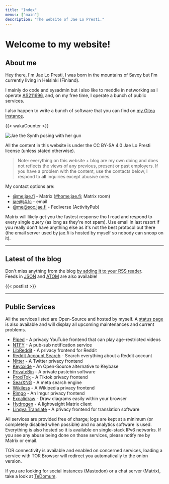 ```yaml
---
title: "Index"
menus: ["main"]
description: "The website of Jae Lo Presti."
---
```


# Welcome to my website!

## About me

Hey there, I'm Jae Lo Presti, I was born in the mountains of Savoy but I'm currently living in Helsinki (Finland).

I mainly do code and sysadmin but i also like to meddle in networking as I operate <span class="in">[AS211696](/pages/as211696)</span>, and, on my free time, I operate a bunch of public services.

I also happen to write a bunch of software that you can find on [my Gitea instance](https://g.jae.pm).

{{< wakaCounter >}}

<img src="/files/img/jae/nobg.gif" alt="Jae the Synth posing with her gun" class="rightgif">

All the content in this website is under the CC BY-SA 4.0 Jae Lo Presti license (unless stated otherwise).

> Note: everything on this website + blog are my own doing and does not reflects the views of any previous, present or past employers. If you have a problem with the content, use the contacts below, I respond to **all** inquiries except abusive ones.

My contact options are:

 - [@me:jae.fi](matrix:u/me:jae.fi) - Matrix ([#home:jae.fi](matrix:roomid/RrYMsLnLJiFQnQtnJf:jae.fi?action=join&via=jae.fi&via=matrix.org&via=pikaviestin.fi&via=the-apothecary.club); Matrix room) 
 - [jae@j4.lc](mailto:jae@j4.lc) - email
 - [@me@soc.jae.fi](https://f.jae.pm) - Fediverse (ActivityPub)

Matrix will likely get you the fastest response tho I read and respond to every single query (as long as they're not spam). Use email in last resort if you really don't have anything else as it's not the best protocol out there (the email server used by <span class="il">jae.fi</span> is hosted by myself so nobody can snoop on it).

---

## Latest of the blog

Don't miss anything from the blog [by adding it to your RSS reader](/blog/index.xml).  
Feeds in [JSON](/blog/index.json) and [ATOM](/blog/index.atom) are also available!

{{< postlist >}}

---

## Public Services

All the services listed are Open-Source and hosted by myself. A [status page](https://status.jae.fi) is also available and will display all upcoming maintenances and current problems.

 - [Piped](https://yt.jae.fi/) - A privacy YouTube frontend that can play age-restricted videos
 - [NTFY](https://ntfy.jae.fi/) - A pub-sub notification service
 - [LibReddit](https://rd.jae.su/) - A privacy frontend for Reddit
 - [Reddit Account Search](https://reddit.jae.su/) - Search everything about a Reddit account
 - [Nitter](https://twitter.jae.su/) - A Twitter privacy frontend
 - [Keyoxide](https://keys.jae.fi/) - An Open-Source alternative to Keybase
 - [PrivateBin](https://bin.jae.fi/) - A private pastebin software
 - [ProxiTok](https://tok.jae.fi/) - A Tiktok privacy frontend
 - [SearXNG](https://search.jae.fi/) - A meta search engine
 - [Wikiless](https://wiki.jae.fi/) - A Wikipedia privacy frontend
 - [Rimgo](https://imgur.jae.fi/) - An Imgur privacy frontend
 - [Excalidraw](https://draw.jae.fi/) - Draw diagrams easily within your browser
 - [Hydrogen](https://hydrogen.jae.fi/) - A lightweight Matrix client
 - [Lingva Translate](https://translate.jae.fi/) - A privacy frontend for translation software


All services are provided free of charge; logs are kept at a minimum (or completely disabled when possible) and no analytics software is used. Everything is also hosted so it is available on single-stack IPv6 networks. If you see any abuse being done on those services, please notify me by Matrix or email.

TOR connectivity is available and enabled on concerned services, loading a service with TOR Browser will redirect you automatically to the onion version.

If you are looking for social instances (Mastodon) or a chat server (Matrix), take a look at [TeDomum](https://tedomum.net).
